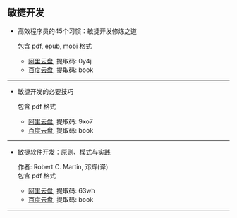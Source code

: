 ## 敏捷开发

- 高效程序员的45个习惯：敏捷开发修炼之道

  包含 pdf, epub, mobi 格式  

  - [阿里云盘](https://www.aliyundrive.com/s/bpuUjAsR1cW), 提取码: 0y4j
  - [百度云盘](https://pan.baidu.com/s/1x26RLVeNwZbh31L49fJdUg), 提取码: book
***
- 敏捷开发的必要技巧

  包含 pdf 格式  

  - [阿里云盘](https://www.aliyundrive.com/s/6MTfuJU3awz), 提取码: 9xo7
  - [百度云盘](https://pan.baidu.com/s/1-cN2sX2WHOlpGyGAWii1ew), 提取码: book
***
- 敏捷软件开发：原则、模式与实践

  作者: Robert C. Martin, 邓辉(译)  
  包含 pdf 格式  

  - [阿里云盘](https://www.aliyundrive.com/s/NQ8JnsS5x8i), 提取码: 63wh
  - [百度云盘](https://pan.baidu.com/s/17fLsnpENkm8Ginu6mh5dhA), 提取码: book
***

